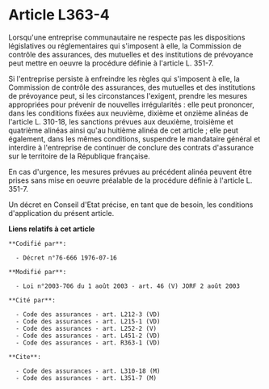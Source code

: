# Article L363-4

Lorsqu'une entreprise communautaire ne respecte pas les dispositions législatives ou réglementaires qui s'imposent à elle, la
Commission de contrôle des assurances, des mutuelles et des institutions de prévoyance peut mettre en oeuvre la procédure
définie à l'article L. 351-7.

Si l'entreprise persiste à enfreindre les règles qui s'imposent à elle, la Commission de contrôle des assurances, des
mutuelles et des institutions de prévoyance peut, si les circonstances l'exigent, prendre les mesures appropriées pour
prévenir de nouvelles irrégularités : elle peut prononcer, dans les conditions fixées aux neuvième, dixième et onzième
alinéas de l'article L. 310-18, les sanctions prévues aux deuxième, troisième et quatrième alinéas ainsi qu'au huitième
alinéa de cet article ; elle peut également, dans les mêmes conditions, suspendre le mandataire général et interdire à
l'entreprise de continuer de conclure des contrats d'assurance sur le territoire de la République française.

En cas d'urgence, les mesures prévues au précédent alinéa peuvent être prises sans mise en oeuvre préalable de la procédure
définie à l'article L. 351-7.

Un décret en Conseil d'Etat précise, en tant que de besoin, les conditions d'application du présent article.

**Liens relatifs à cet article**

	**Codifié par**:

	  - Décret n°76-666 1976-07-16

	**Modifié par**:

	  - Loi n°2003-706 du 1 août 2003 - art. 46 (V) JORF 2 août 2003

	**Cité par**:

	  - Code des assurances - art. L212-3 (VD)
	  - Code des assurances - art. L215-1 (VD)
	  - Code des assurances - art. L252-2 (V)
	  - Code des assurances - art. L451-2 (VD)
	  - Code des assurances - art. R363-1 (VD)

	**Cite**:

	  - Code des assurances - art. L310-18 (M)
	  - Code des assurances - art. L351-7 (M)
